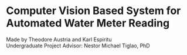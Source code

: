 # Computer Vision Based System for Automated Water Meter Reading  

Made by Theodore Austria and Karl Espiritu  
Undergraduate Project Advisor: Nestor Michael Tiglao, PhD
